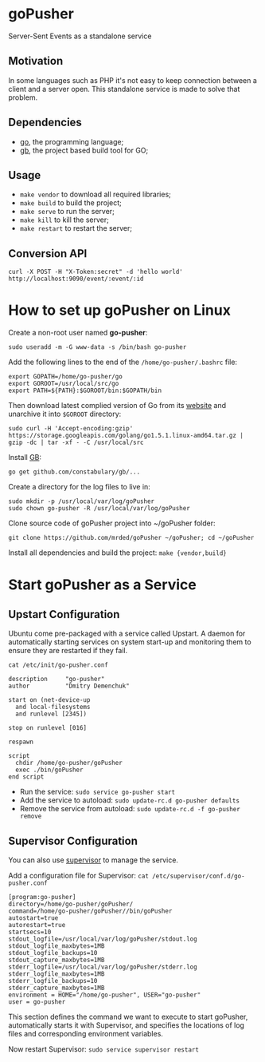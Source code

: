 # goPusher

Server-Sent Events as a standalone service

## Motivation

In some languages such as PHP it's not easy to keep connection between a client and a server open.
This standalone service is made to solve that problem.

## Dependencies

- [go](https://golang.org), the programming language;
- [gb](http://getgb.io), the project based build tool for GO;

## Usage

- `make vendor` to download all required libraries;
- `make build` to build the project;
- `make serve` to run the server;
- `make kill` to kill the server;
- `make restart` to restart the server;

## Conversion API

    curl -X POST -H "X-Token:secret" -d 'hello world' http://localhost:9090/event/:event/:id

# How to set up goPusher on Linux

Create a non-root user named **go-pusher**:

`sudo useradd -m -G www-data -s /bin/bash go-pusher`

Add the following lines to the end of the `/home/go-pusher/.bashrc` file:

    export GOPATH=/home/go-pusher/go
    export GOROOT=/usr/local/src/go
    export PATH=${PATH}:$GOROOT/bin:$GOPATH/bin
    
Then download latest complied version of Go from its [website](http://golang.org/dl/) and unarchive it into `$GOROOT` directory:

`sudo curl -H 'Accept-encoding:gzip' https://storage.googleapis.com/golang/go1.5.1.linux-amd64.tar.gz | gzip -dc | tar -xf - -C /usr/local/src`

Install [GB](http://getgb.io/):

`go get github.com/constabulary/gb/...`

Create a directory for the log files to live in:

    sudo mkdir -p /usr/local/var/log/goPusher
    sudo chown go-pusher -R /usr/local/var/log/goPusher

Clone source code of goPusher project into ~/goPusher folder:

`git clone https://github.com/mrded/goPusher ~/goPusher; cd ~/goPusher`

Install all dependencies and build the project: `make {vendor,build}`

# Start goPusher as a Service

## Upstart Configuration

Ubuntu come pre-packaged with a service called Upstart. A daemon for automatically starting services on system start-up and monitoring them to ensure they are restarted if they fail.

`cat /etc/init/go-pusher.conf`

    description     "go-pusher"
    author          "Dmitry Demenchuk"
    
    start on (net-device-up
      and local-filesystems
      and runlevel [2345])
    
    stop on runlevel [016]
    
    respawn
    
    script
      chdir /home/go-pusher/goPusher
      exec ./bin/goPusher
    end script
    
- Run the service: `sudo service go-pusher start`
- Add the service to autoload: `sudo update-rc.d go-pusher defaults`
- Remove the service from autoload: `sudo update-rc.d -f go-pusher remove`

## Supervisor Configuration

You can also use [supervisor](http://supervisord.org/) to manage the service.

Add a configuration file for Supervisor: `cat /etc/supervisor/conf.d/go-pusher.conf`

    [program:go-pusher]
    directory=/home/go-pusher/goPusher/
    command=/home/go-pusher/goPusher//bin/goPusher
    autostart=true
    autorestart=true
    startsecs=10
    stdout_logfile=/usr/local/var/log/goPusher/stdout.log
    stdout_logfile_maxbytes=1MB
    stdout_logfile_backups=10
    stdout_capture_maxbytes=1MB
    stderr_logfile=/usr/local/var/log/goPusher/stderr.log
    stderr_logfile_maxbytes=1MB
    stderr_logfile_backups=10
    stderr_capture_maxbytes=1MB
    environment = HOME="/home/go-pusher", USER="go-pusher"
    user = go-pusher

This section defines the command we want to execute to start goPusher, automatically starts it with Supervisor, and specifies the locations of log files and corresponding environment variables.

Now restart Supervisor: `sudo service supervisor restart`
